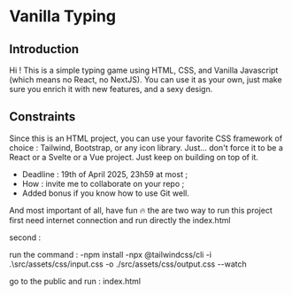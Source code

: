 # Vanilla Typing 

## Introduction
Hi ! This is a simple typing game using HTML, CSS, and Vanilla Javascript (which means no React, no NextJS). You can use it as your own, just make sure you enrich it with new features, and a sexy design. 

## Constraints
Since this is an HTML project, you can use your favorite CSS framework of choice : Tailwind, Bootstrap, or any icon library. Just... don't force it to be a React or a Svelte or a Vue project. Just keep on building on top of it. 
- Deadline : 19th of April 2025, 23h59 at most ;
- How : invite me to collaborate on your repo ;
- Added bonus if you know how to use Git well.

And most important of all, have fun 🔥
the are two way to run this project first 
need internet connection and run directly the index.html 

second : 

run the command : 
-npm install 
-npx @tailwindcss/cli -i .\src/assets/css/input.css -o ./src/assets/css/output.css --watch

go to the public and run : index.html 